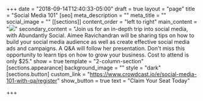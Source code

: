 +++
date = "2018-09-14T12:40:33-05:00"
draft = true
layout = "page"
title = "Social Media 101"
[seo]
meta_description = ""
meta_title = ""
social_image = ""
[[sections]]
content_order = "left to right"
main_content = "![](https://res.cloudinary.com/modii/w_840,q_50,f_auto/v1536947126/abundantlysocial/37027504_489960801443541_4019886932887601152_o.jpg)"
secondary_content = "Join us for an in-depth trip into social media, with Abundantly Social. Aimee Ravichandran will be sharing tips on how to build your social media audience as well as create effective social media ads and campaigns. A Q&A will follow her presentation. Don't miss this opportunity to learn tips on how to grow your business. Cost to attend is only $25."
show = true
template = "2-column-section"
[sections.appearance]
background_image = ""
style = "dark"
[sections.button]
custom_link = "https://www.crowdcast.io/e/social-media-101-with-qa/register"
show_button = true
text = "Claim Your Seat Today"

+++
